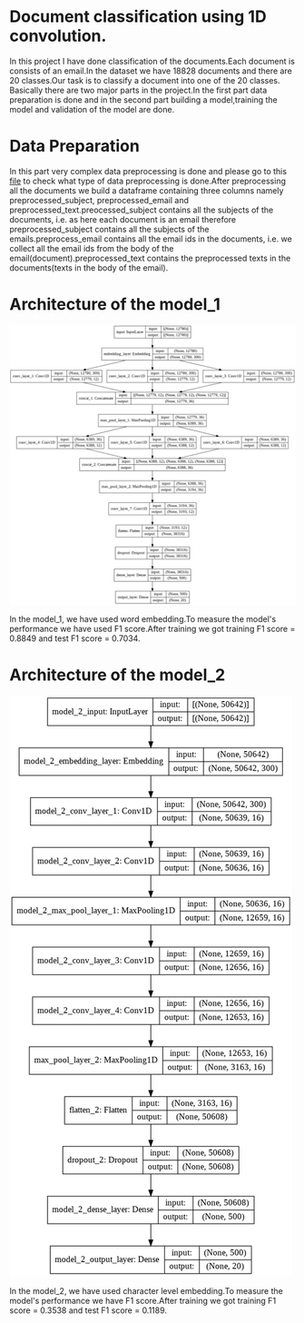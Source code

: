 # Document classification using 1D convolution.
In this project I have done classification of the documents.Each document is consists of an email.In the dataset we have 18828 documents and there are 20 classes.Our task is to classify a document into one of the 20 classes.
Basically there are two major parts in the project.In the first part data preparation is done and in the second part building a model,training the model and validation of the model are done.
# Data Preparation
In this part very complex data preprocessing is done and please go to this [file](https://github.com/sanjaybasak0/dc/blob/main/Text%20Classification%20Assignment.ipynb) to check what type of data preprocessing is done.After preprocessing all the documents we build a dataframe containing three columns namely preprocessed_subject, preprocessed_email and preprocessed_text.preocessed_subject contains all the subjects of the documents, i.e. as here each document is an email therefore preprocessed_subject contains all the subjects of the emails.preprocess_email contains all the email ids in the documents, i.e. we collect all the email ids from the body of the email(document).preprocessed_text contains the preprocessed texts in the documents(texts in the body of the email).

# Architecture of the model_1
![alt text](https://github.com/sanjaybasak0/images/blob/main/document_model_1.png)

In the model_1, we have used word embedding.To measure the model's performance we have used F1 score.After training we got training F1 score = 0.8849 and test F1 score = 0.7034.

# Architecture of the model_2
![alt text](https://github.com/sanjaybasak0/images/blob/main/document_model_2.png)

In the model_2, we have used character level embedding.To measure the model's performance we have F1 score.After training we got training F1 score = 0.3538 and test F1 score = 0.1189.
